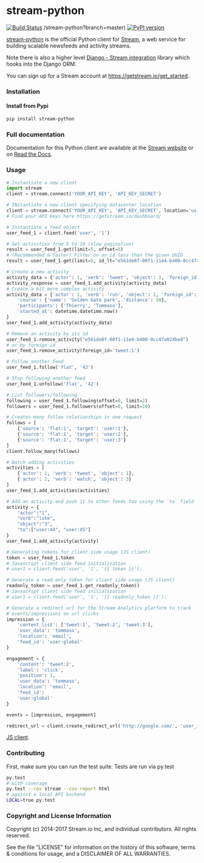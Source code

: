 stream-python
=============

[![Build Status](https://travis-ci.org/GetStream/stream-python.svg?branch=master)](https://travis-ci.org/GetStream/stream-python) /stream-python?branch=master) [![PyPI version](https://badge.fury.io/py/stream-python.svg)](http://badge.fury.io/py/stream-python)

[stream-python](https://github.com/GetStream/stream-python) is the official Python client for [Stream](https://getstream.io/), a web service for building scalable newsfeeds and activity streams.

Note there is also a higher level [Django - Stream integration](https://github.com/getstream/stream-django) library which hooks into the Django ORM.

You can sign up for a Stream account at https://getstream.io/get_started.

### Installation

#### Install from Pypi

```bash
pip install stream-python
```

### Full documentation

Documentation for this Python client are available at the [Stream website](https://getstream.io/docs/?language=python) or on [Read the Docs](http://stream-python.readthedocs.org/en/latest/).

### Usage

```python
# Instantiate a new client
import stream
client = stream.connect('YOUR_API_KEY', 'API_KEY_SECRET')

# INstantiate a new client specifying datacenter location
client = stream.connect('YOUR_API_KEY', 'API_KEY_SECRET', location='us-east')
# Find your API keys here https://getstream.io/dashboard/

# Instantiate a feed object
user_feed_1 = client.feed('user', '1')

# Get activities from 5 to 10 (slow pagination)
result = user_feed_1.get(limit=5, offset=5)
# (Recommended & faster) Filter on an id less than the given UUID
result = user_feed_1.get(limit=5, id_lt="e561de8f-00f1-11e4-b400-0cc47a024be0")

# Create a new activity
activity_data = {'actor': 1, 'verb': 'tweet', 'object': 1, 'foreign_id': 'tweet:1'}
activity_response = user_feed_1.add_activity(activity_data)
# Create a bit more complex activity
activity_data = {'actor': 1, 'verb': 'run', 'object': 1, 'foreign_id': 'run:1',
	'course': {'name': 'Golden Gate park', 'distance': 10},
	'participants': ['Thierry', 'Tommaso'],
	'started_at': datetime.datetime.now()
}
user_feed_1.add_activity(activity_data)

# Remove an activity by its id
user_feed_1.remove_activity("e561de8f-00f1-11e4-b400-0cc47a024be0")
# or by foreign id
user_feed_1.remove_activity(foreign_id='tweet:1')

# Follow another feed
user_feed_1.follow('flat', '42')

# Stop following another feed
user_feed_1.unfollow('flat', '42')

# List followers/following
following = user_feed_1.following(offset=0, limit=2)
followers = user_feed_1.followers(offset=0, limit=10)

# Creates many follow relationships in one request
follows = [
    {'source': 'flat:1', 'target': 'user:1'},
    {'source': 'flat:1', 'target': 'user:2'},
    {'source': 'flat:1', 'target': 'user:3'}
]
client.follow_many(follows)

# Batch adding activities
activities = [
	{'actor': 1, 'verb': 'tweet', 'object': 1},
	{'actor': 2, 'verb': 'watch', 'object': 3}
]
user_feed_1.add_activities(activities)

# Add an activity and push it to other feeds too using the `to` field
activity = {
    "actor":"1",
    "verb":"like",
    "object":"3",
    "to":["user:44", "user:45"]
}
user_feed_1.add_activity(activity)

# Generating tokens for client side usage (JS client)
token = user_feed_1.token
# Javascript client side feed initialization
# user1 = client.feed('user', '1', '{{ token }}');

# Generate a read-only token for client side usage (JS client)
readonly_token = user_feed_1.get_readonly_token()
# Javascript client side feed initialization
# user1 = client.feed('user', '1', '{{ readonly_token }}');

# Generate a redirect url for the Stream Analytics platform to track
# events/impressions on url clicks
impression = {
    'content_list': ['tweet:1', 'tweet:2', 'tweet:3'],
    'user_data': 'tommaso',
    'location': 'email',
    'feed_id': 'user:global'
}

engagement = {
    'content': 'tweet:2',
    'label': 'click',
    'position': 1,
    'user_data': 'tommaso',
    'location': 'email',
    'feed_id':
    'user:global'
}

events = [impression, engagement]

redirect_url = client.create_redirect_url('http://google.com/', 'user_id', events)
```

[JS client](http://github.com/getstream/stream-js).

### Contributing

First, make sure you can run the test suite. Tests are run via py.test

```bash
py.test
# with coverage
py.test --cov stream --cov-report html
# against a local API backend
LOCAL=true py.test
```

### Copyright and License Information

Copyright (c) 2014-2017 Stream.io Inc, and individual contributors. All rights reserved.

See the file "LICENSE" for information on the history of this software, terms & conditions for usage, and a DISCLAIMER OF ALL WARRANTIES.
